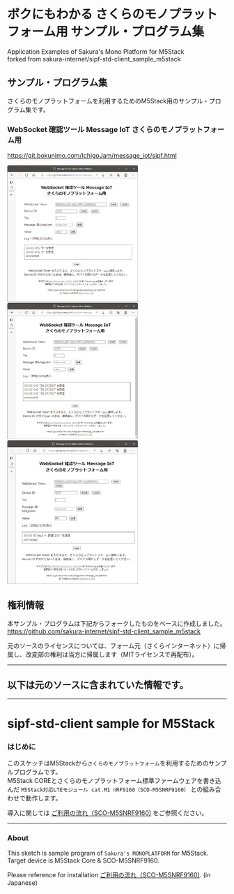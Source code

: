 # ボクにもわかる さくらのモノプラットフォーム用 サンプル・プログラム集
Application Examples of Sakura's Mono Platform for M5Stack  
forked from sakura-internet/sipf-std-client_sample_m5stack  

## サンプル・プログラム集
さくらのモノプラットフォームを利用するためのM5Stack用のサンプル・プログラム集です。  


### WebSocket 確認ツール Message IoT さくらのモノプラットフォーム用
  https://git.bokunimo.com/IchigoJam/message_iot/sipf.html

![ボタン受信](/images/ex01_wstool.gif) ![温度受信](/images/ex02_wstool.gif) ![LED制御](/images/ex03_wstool.gif)  

## 権利情報
本サンプル・プログラムは下記からフォークしたものをベースに作成しました。  
  https://github.com/sakura-internet/sipf-std-client_sample_m5stack

元のソースのライセンスについては、フォーム元（さくらインターネット）に帰属し、改変部の権利は当方に帰属します（MITライセンスで再配布）。  


-------------------------------------------------------------------------------------------------------
## 以下は元のソースに含まれていた情報です。  
-------------------------------------------------------------------------------------------------------
# sipf-std-client sample for M5Stack

### はじめに

このスケッチはM5Stackから`さくらのモノプラットフォーム`を利用するためのサンプルプログラムです。  
M5Stack COREとさくらのモノプラットフォーム標準ファームウェアを書き込んだ `M5Stack対応LTEモジュール cat.M1 nRF9160（SCO-M5SNRF9160）` との組み合わせで動作します。

導入に関しては [ご利用の流れ（SCO-M5SNRF9160)](https://manual.sakura.ad.jp/cloud/iotpf-beta/getting-started/gs-scom5snrf9160-beta.html) をご参照ください。

---

### About

This sketch is sample program of `Sakura's MONOPLATFORM` for M5Stack.  
Target device is M5Stack Core & SCO-M5SNRF9160.

Please reference for installation [ご利用の流れ（SCO-M5SNRF9160)](https://manual.sakura.ad.jp/cloud/iotpf-beta/getting-started/gs-scom5snrf9160-beta.html). (in Japanese)
